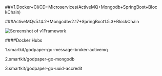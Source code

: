 
##V1.Docker+CI/CD+Microservices(ActiveMQ+Mongodb+SpringBoot+BlockChain)

###ActiveMQv5.14.2+Mongodbv2.17+SpringBoot1.5.3+BlockChain

![Screenshot of v1Framework](https://raw.githubusercontent.com/yangboz/2017-2018-computing-thinking/master/Docker/v1/v1Framework.jpg)

####Docker Hubs

1.smartkit/godpaper-go-message-broker-activemq

2.smartkit/godpaper-go-mongodb

3.smartkit/godpaper-go-uuid-accredit
